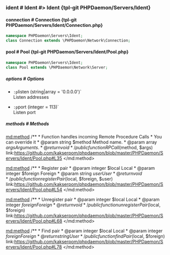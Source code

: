 ### ident # Ident #> Ident {tpl-git PHPDaemon/Servers/Ident}

<!-- include-namespace path="\PHPDaemon\Servers\Ident" level="" access="" -->
#### connection # Connection {tpl-git PHPDaemon/Servers/Ident/Connection.php}

```php
namespace PHPDaemon\Servers\Ident;
class Connection extends \PHPDaemon\Network\Connection;
```

#### pool # Pool {tpl-git PHPDaemon/Servers/Ident/Pool.php}

```php
namespace PHPDaemon\Servers\Ident;
class Pool extends \PHPDaemon\Network\Server;
```

##### options # Options

 - `:p`listen (string|array = '0.0.0.0')`  
 Listen addresses

 - `:p`port (integer = 113)`  
 Listen port

##### methods # Methods

<md:method>
/**
	 * Function handles incoming Remote Procedure Calls
	 * You can override it
	 * @param  string $method Method name.
	 * @param  array  $args   Arguments.
	 * @return void
	 */
public function RPCall($method, $args)
link:https://github.com/kakserpom/phpdaemon/blob/master/PHPDaemon/Servers/Ident/Pool.php#L35
</md:method>

<md:method>
/**
	 * Register pair
	 * @param  integer $local   Local
	 * @param  integer $foreign Foreign
	 * @param  string  $user    User
	 * @return void
	 */
public function registerPair($local, $foreign, $user)
link:https://github.com/kakserpom/phpdaemon/blob/master/PHPDaemon/Servers/Ident/Pool.php#L54
</md:method>

<md:method>
/**
	 * Unregister pair
	 * @param  integer $local   Local
	 * @param  integer $foreign Foreign
	 * @return void
	 */
public function unregisterPair($local, $foreign)
link:https://github.com/kakserpom/phpdaemon/blob/master/PHPDaemon/Servers/Ident/Pool.php#L68
</md:method>

<md:method>
/**
	 * Find pair
	 * @param  integer $local   Local
	 * @param  integer $foreign Foreign
	 * @return string           User
	 */
public function findPair($local, $foreign)
link:https://github.com/kakserpom/phpdaemon/blob/master/PHPDaemon/Servers/Ident/Pool.php#L78
</md:method>

<div class="clearboth"></div>


<!--/ include-namespace -->